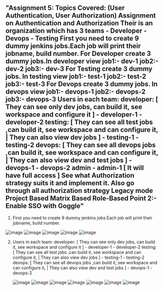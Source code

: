 "Assignment 5:
Topics Covered:  (User Authentication, User Authorization)
     Assignment on Authentication and Authorization
        Their is an organization which has 3 teams
            - Developer
            - Devops
            - Testing
        First you need to create 9 dummy jenkins jobs.Each job will print their jobname, build number.
            For Developer create 3 dummy jobs.In developer view
                job1:- dev-1
                job2:- dev-2
                job3:- dev-3
            For Testing create 3 dummy jobs. In testing view
                job1:- test-1
                job2:- test-2
                job3:- test-3
            For Devops create 3 dummy jobs. In devops view
                job1:- devops-1
                job2:- devops-2
                job3:- devops-3
        Users in each team: 
            developer: [ They can see only dev jobs, can build it, see workspace and configure it ]
                - developer-1 
                - developer-2 
            testing: [ They can see all test jobs ,can build it, see workspace and can configure it, | They can also view dev jobs ]
                - testing-1 
                - testing-2 
            devops:  [ They can see all devops jobs ,can build it, see workspace and can configure it, | They can also view dev and test jobs  ]
                - devops-1 
                - devops-2
            admin
                -  admin-1 [ It will have full access ]
        See what Authorization strategy suits it and implement it.
        Also go through all authorization strategy
        Legacy mode
        Project Based
        Matrix Based
        Role-Based
        Point 2:-
        Enable SSO with Goggle"
-----------------------------------------------------
1. First you need to create 9 dummy jenkins jobs.Each job will print their jobname, build number.
   
![image](https://github.com/Samir-Kesare/Assignments/assets/145540651/ab9b3ce6-bf6d-4ac2-9024-a6a2b87c5c00)
![image](https://github.com/Samir-Kesare/Assignments/assets/145540651/aded3946-849c-4a5f-a694-b074eafbc2fb)
![image](https://github.com/Samir-Kesare/Assignments/assets/145540651/fc289d3f-0488-4586-b604-365c8972a6ba)
![image](https://github.com/Samir-Kesare/Assignments/assets/145540651/ff887a7f-43ff-4b25-9fb9-3a4ffd1d3a33)
![image](https://github.com/Samir-Kesare/Assignments/assets/145540651/9d8847a1-4ae3-43b0-b971-b0ae9df54604)

2.  Users in each team: 
            developer: [ They can see only dev jobs, can build it, see workspace and configure it ]
                - developer-1 
                - developer-2 
            testing: [ They can see all test jobs ,can build it, see workspace and can configure it, | They can also view dev jobs ]
                - testing-1 
                - testing-2 
            devops:  [ They can see all devops jobs ,can build it, see workspace and can configure it, | They can also view dev and test jobs  ]
                - devops-1 
                - devops-2

    ![image](https://github.com/Samir-Kesare/Assignments/assets/145540651/42e785c1-8c2a-47df-b81a-7c505d506986)
   ![image](https://github.com/Samir-Kesare/Assignments/assets/145540651/11e120a5-86bd-4669-898c-4742b632453c)
   ![image](https://github.com/Samir-Kesare/Assignments/assets/145540651/0d44fd60-8b36-4021-8294-b4f56bf7f0cd)
   ![image](https://github.com/Samir-Kesare/Assignments/assets/145540651/16286199-ebcc-420a-9c77-7de51552af03)
   ![image](https://github.com/Samir-Kesare/Assignments/assets/145540651/d78c2c51-fae7-4509-8153-02c3d5501fa7)
 ![image](https://github.com/Samir-Kesare/Assignments/assets/145540651/e4ca8fd5-823a-4147-b758-8d6bbf419c03)
![image](https://github.com/Samir-Kesare/Assignments/assets/145540651/8c8d33f6-bc3e-4d0f-bc95-cda8aa216354)


























